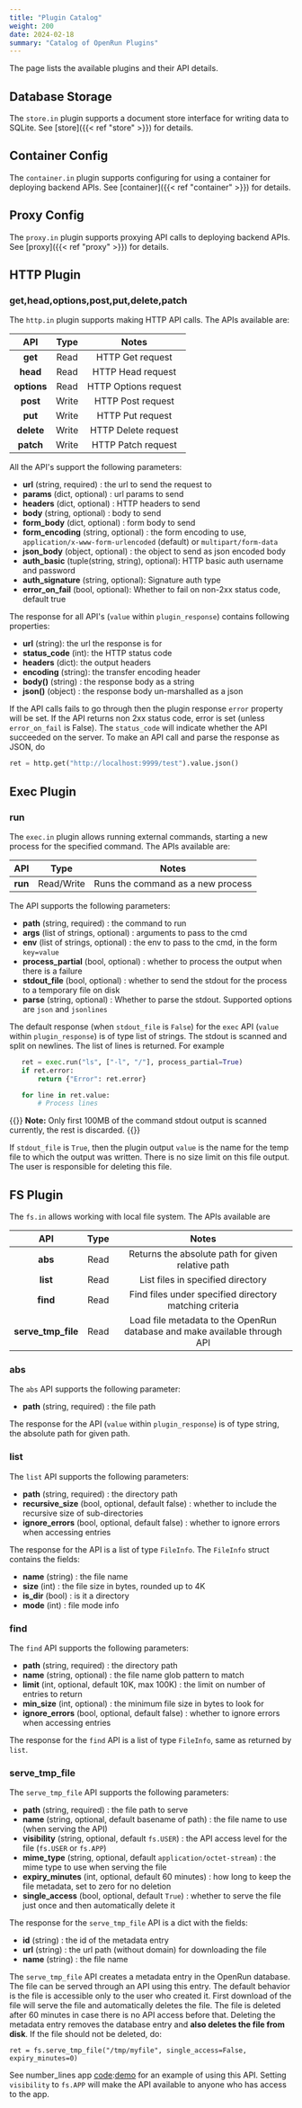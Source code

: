 ```yaml
---
title: "Plugin Catalog"
weight: 200
date: 2024-02-18
summary: "Catalog of OpenRun Plugins"
---
```


The page lists the available plugins and their API details.

## Database Storage

The `store.in` plugin supports a document store interface for writing data to SQLite. See [store]({{< ref "store" >}}) for details.

## Container Config

The `container.in` plugin supports configuring for using a container for deploying backend APIs. See [container]({{< ref "container" >}}) for details.

## Proxy Config

The `proxy.in` plugin supports proxying API calls to deploying backend APIs. See [proxy]({{< ref "proxy" >}}) for details.

## HTTP Plugin

### get,head,options,post,put,delete,patch

The `http.in` plugin supports making HTTP API calls. The APIs available are:

|     API     | Type  |        Notes         |
| :---------: | :---: | :------------------: |
|   **get**   | Read  |   HTTP Get request   |
|  **head**   | Read  |  HTTP Head request   |
| **options** | Read  | HTTP Options request |
|  **post**   | Write |  HTTP Post request   |
|   **put**   | Write |   HTTP Put request   |
| **delete**  | Write | HTTP Delete request  |
|  **patch**  | Write |  HTTP Patch request  |

All the API's support the following parameters:

- **url** (string, required) : the url to send the request to
- **params** (dict, optional) : url params to send
- **headers** (dict, optional) : HTTP headers to send
- **body** (string, optional) : body to send
- **form_body** (dict, optional) : form body to send
- **form_encoding** (string, optional) : the form encoding to use, `application/x-www-form-urlencoded` (default) or `multipart/form-data`
- **json_body** (object, optional) : the object to send as json encoded body
- **auth_basic** (tuple(string, string), optional): HTTP basic auth username and password
- **auth_signature** (string, optional): Signature auth type
- **error_on_fail** (bool, optional): Whether to fail on non-2xx status code, default true

The response for all API's (`value` within `plugin_response`) contains following properties:

- **url** (string): the url the response is for
- **status_code** (int): the HTTP status code
- **headers** (dict): the output headers
- **encoding** (string): the transfer encoding header
- **body()** (string) : the response body as a string
- **json()** (object) : the response body un-marshalled as a json

If the API calls fails to go through then the plugin response `error` property will be set. If the API returns non 2xx status code, error is set (unless `error_on_fail` is False). The `status_code` will indicate whether the API succeeded on the server. To make an API call and parse the response as JSON, do

```python {filename="app.star"}
ret = http.get("http://localhost:9999/test").value.json()
```

## Exec Plugin

### run

The `exec.in` plugin allows running external commands, starting a new process for the specified command. The APIs available are:

|   API   |    Type    |               Notes               |
| :-----: | :--------: | :-------------------------------: |
| **run** | Read/Write | Runs the command as a new process |

The API supports the following parameters:

- **path** (string, required) : the command to run
- **args** (list of strings, optional) : arguments to pass to the cmd
- **env** (list of strings, optional) : the env to pass to the cmd, in the form `key=value`
- **process_partial** (bool, optional) : whether to process the output when there is a failure
- **stdout_file** (bool, optional) : whether to send the stdout for the process to a temporary file on disk
- **parse** (string, optional) : Whether to parse the stdout. Supported options are `json` and `jsonlines`

The default response (when `stdout_file` is `False`) for the `exec` API (`value` within `plugin_response`) is of type list of strings. The stdout is scanned and split on newlines. The list of lines is returned. For example

```python {filename="app.star"}
   ret = exec.run("ls", ["-l", "/"], process_partial=True)
   if ret.error:
       return {"Error": ret.error}

   for line in ret.value:
       # Process lines
```

{{<callout type="warning" >}}
**Note:** Only first 100MB of the command stdout output is scanned currently, the rest is discarded.
{{</callout>}}

If `stdout_file` is `True`, then the plugin output `value` is the name for the temp file to which the output was written. There is no size limit on this file output. The user is responsible for deleting this file.

## FS Plugin

The `fs.in` allows working with local file system. The APIs available are

|        API         | Type |                                   Notes                                   |
| :----------------: | :--: | :-----------------------------------------------------------------------: |
|      **abs**       | Read |             Returns the absolute path for given relative path             |
|      **list**      | Read |                     List files in specified directory                     |
|      **find**      | Read |          Find files under specified directory matching criteria           |
| **serve_tmp_file** | Read | Load file metadata to the OpenRun database and make available through API |

### abs

The `abs` API supports the following parameter:

- **path** (string, required) : the file path

The response for the API (`value` within `plugin_response`) is of type string, the absolute path for given path.

### list

The `list` API supports the following parameters:

- **path** (string, required) : the directory path
- **recursive_size** (bool, optional, default false) : whether to include the recursive size of sub-directories
- **ignore_errors** (bool, optional, default false) : whether to ignore errors when accessing entries

The response for the API is a list of type `FileInfo`. The `FileInfo` struct contains the fields:

- **name** (string) : the file name
- **size** (int) : the file size in bytes, rounded up to 4K
- **is_dir** (bool) : is it a directory
- **mode** (int) : file mode info

### find

The `find` API supports the following parameters:

- **path** (string, required) : the directory path
- **name** (string, optional) : the file name glob pattern to match
- **limit** (int, optional, default 10K, max 100K) : the limit on number of entries to return
- **min_size** (int, optional) : the minimum file size in bytes to look for
- **ignore_errors** (bool, optional, default false) : whether to ignore errors when accessing entries

The response for the `find` API is a list of type `FileInfo`, same as returned by `list`.

### serve_tmp_file

The `serve_tmp_file` API supports the following parameters:

- **path** (string, required) : the file path to serve
- **name** (string, optional, default basename of path) : the file name to use (when serving the API)
- **visibility** (string, optional, default `fs.USER`) : the API access level for the file (`fs.USER` or `fs.APP`)
- **mime_type** (string, optional, default `application/octet-stream`) : the mime type to use when serving the file
- **expiry_minutes** (int, optional, default 60 minutes) : how long to keep the file metadata, set to zero for no deletion
- **single_access** (bool, optional, default `True`) : whether to serve the file just once and then automatically delete it

The response for the `serve_tmp_file` API is a dict with the fields:

- **id** (string) : the id of the metadata entry
- **url** (string) : the url path (without domain) for downloading the file
- **name** (string) : the file name

The `serve_tmp_file` API creates a metadata entry in the OpenRun database. The file can be served through an API using this entry. The default behavior is the file is accessible only to the user who created it. First download of the file will serve the file and automatically deletes the file. The file is deleted after 60 minutes in case there is no API access before that. Deleting the metadata entry removes the database entry and **also deletes the file from disk**. If the file should not be deleted, do:

`ret = fs.serve_tmp_file("/tmp/myfile", single_access=False, expiry_minutes=0)`

See number_lines app [code](https://github.com/openrundev/apps/blob/main/misc/num_lines/app.star):[demo](https://utils.demo.clace.io/num_lines) for an example of using this API. Setting `visibility` to `fs.APP` will make the API available to anyone who has access to the app.

